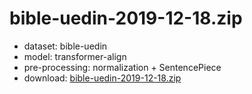 # bible-uedin-2019-12-18.zip

* dataset: bible-uedin
* model: transformer-align
* pre-processing: normalization + SentencePiece
* download: [bible-uedin-2019-12-18.zip](https://object.pouta.csc.fi/OPUS-MT-dev/djk-en/bible-uedin-2019-12-18.zip)

